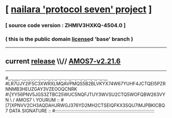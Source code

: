 
# [ [nailara 'protocol seven' project](http://nailara.network/) ]

### [ source code version : ZHMIV3HXKQ-4504.0 ]

### ( this is the public domain [license](../license)d 'base' branch )
---
## current [release](https://github.com/nailara-technologies/protocol-7/releases) \\\\// [AMOS7-v2.21.6](https://github.com/nailara-technologies/protocol-7/releases/tag/AMOS7-v2.21.6)
---

#,,.,,,,,,..,,,.,,.,.,...,...,..,,.,.,,..,...,..,,...,...,..,,...,..,,..,,.,,,
#LR7UJY2IF5C3XWRXLMQAVPMQS5B2BLVKYX74W67YUHF4JCTQEI5PZRNNMB3HEUZGAY3VZEOOQCNRK
#\\\|YY56PNV5JGS3ZTBC25WUC5NQFJTUY3WVSU2CTQ5WOFQBW263VYN \ / AMOS7 \ YOURUM ::
#\[7]XPNVV2CH3AQDAHJRWGJ376YD2MH2CTSEIQFKX3SQU7IMJPBKICBQ 7  DATA SIGNATURE ::
#:::::::::::::::::::::::::::::::::::::::::::::::::::::::::::::::::::::::::::::
